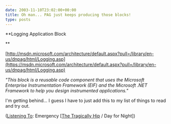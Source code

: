 ```yaml
---
date: 2003-11-10T23:02:00+00:00
title: Oh man... PAG just keeps producing those blocks!
type: posts
---
```

**Logging Application Block

**



[http://msdn.microsoft.com/architecture/default.aspx?pull=/library/en-us/dnpag/html/Logging.asp](https://msdn.microsoft.com/architecture/default.aspx?pull=/library/en-us/dnpag/html/Logging.asp)

_"This block is a reusable code component that uses the Microsoft Enterprise Instrumentation Framework (EIF) and the Microsoft .NET Framework to help you design instrumented applications."_

I'm getting behind... I guess I have to just add this to my list of things to read and try out.


  ([Listening To](https://learn.microsoft.com/en-us/previous-versions/dotnet/articles/ms973230(v=msdn.10)): Emergency [[The Tragically Hip](https://open.spotify.com/search/The%20Tragically%20Hip/artists) / Day for Night])
